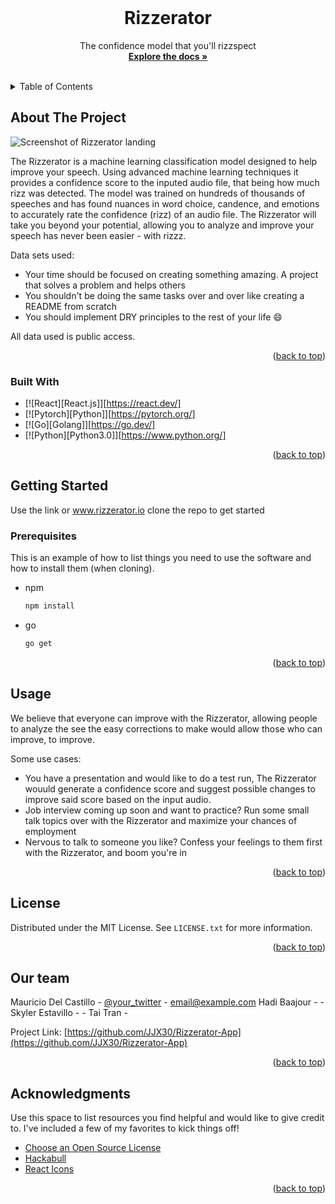 <br />
<div align="center">
  <h1 align="center">Rizzerator</h1>

  <p align="center">
    The confidence model that you'll rizzspect
    <br />
    <a href="https://github.com/JJX30/Rizzerator-App"><strong>Explore the docs »</strong></a>
    <br />
    <br />
  </p>
</div>



<!-- TABLE OF CONTENTS -->
<details>
  <summary>Table of Contents</summary>
  <ol>
    <li>
      <a href="#about-the-project">About The Project</a>
      <ul>
        <li><a href="#built-with">Built With</a></li>
      </ul>
    </li>
    <li>
      <a href="#getting-started">Getting Started</a>
      <ul>
        <li><a href="#prerequisites">Prerequisites</a></li>
      </ul>
    </li>
    <li><a href="#usage">Usage</a></li>
    <li><a href="#license">License</a></li>
    <li><a href="#contact">Contact</a></li>
    <li><a href="#acknowledgments">Acknowledgments</a></li>
  </ol>
</details>



<!-- ABOUT THE PROJECT -->
## About The Project

![Screenshot of Rizzerator landing](./images/ss1.png)

The Rizzerator is a machine learning classification model designed to help improve your speech. Using advanced machine learning techniques it provides a confidence score to the inputed audio file, that being how much rizz was detected. The model was trained on hundreds of thousands of speeches and has found nuances in word choice, candence, and emotions to accurately rate the confidence (rizz) of an audio file. The Rizzerator will take you beyond your potential, allowing you to analyze and improve your speech has never been easier - with rizzz.

Data sets used:
* Your time should be focused on creating something amazing. A project that solves a problem and helps others
* You shouldn't be doing the same tasks over and over like creating a README from scratch
* You should implement DRY principles to the rest of your life :smile:

All data used is public access.

<p align="right">(<a href="#readme-top">back to top</a>)</p>



### Built With
* [![React][React.js]][https://react.dev/]
* [![Pytorch][Python]][https://pytorch.org/]
* [![Go][Golang]][https://go.dev/]
* [![Python][Python3.0]][https://www.python.org/]

<p align="right">(<a href="#readme-top">back to top</a>)</p>



<!-- GETTING STARTED -->
## Getting Started

Use the link or www.rizzerator.io clone the repo to get started

### Prerequisites

This is an example of how to list things you need to use the software and how to install them (when cloning).
* npm
  ```sh
  npm install
  ```
* go
  ```sh
  go get
  ```

<p align="right">(<a href="#readme-top">back to top</a>)</p>



<!-- USAGE EXAMPLES -->
## Usage

We believe that everyone can improve with the Rizzerator, allowing people to analyze the see the easy corrections to make would allow those who can improve, to improve.

Some use cases:
* You have a presentation and would like to do a test run, The Rizzerator wouuld generate a confidence score and suggest possible changes to improve said score based on the input audio.
* Job interview coming up soon and want to practice? Run some small talk topics over with the Rizzerator and maximize your chances of employment
* Nervous to talk to someone you like? Confess your feelings to them first with the Rizzerator, and boom you're in

<p align="right">(<a href="#readme-top">back to top</a>)</p>

<!-- LICENSE -->
## License

Distributed under the MIT License. See `LICENSE.txt` for more information.

<p align="right">(<a href="#readme-top">back to top</a>)</p>



<!-- CONTACT -->
## Our team

Mauricio Del Castillo - [@your_twitter](https://twitter.com/your_username) - email@example.com
Hadi Baajour - []() - 
Skyler Estavillo - []()-
Tai Tran []()-

Project Link: [https://github.com/JJX30/Rizzerator-App](https://github.com/JJX30/Rizzerator-App)

<p align="right">(<a href="#readme-top">back to top</a>)</p>



<!-- ACKNOWLEDGMENTS -->
## Acknowledgments

Use this space to list resources you find helpful and would like to give credit to. I've included a few of my favorites to kick things off!

* [Choose an Open Source License](https://choosealicense.com)
* [Hackabull](https://www.hackabull.dev/)
* [React Icons](https://react-icons.github.io/react-icons/search)

<p align="right">(<a href="#readme-top">back to top</a>)</p>
